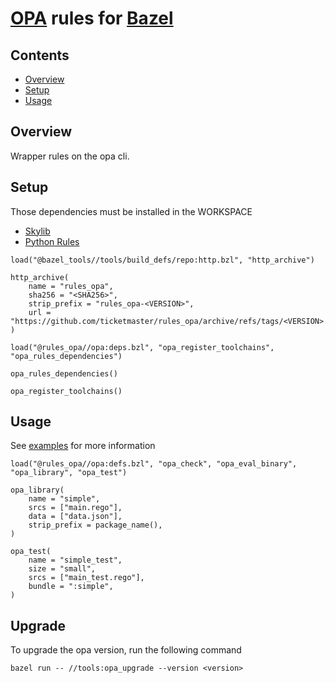 # [OPA](https://www.openpolicyagent.org/) rules for [Bazel](https://bazel.build/)

## Contents
* [Overview](#overview)
* [Setup](#setup)
* [Usage](#usage)

## Overview

Wrapper rules on the opa cli.

## Setup

Those dependencies must be installed in the WORKSPACE

* [Skylib](https://github.com/bazelbuild/bazel-skylib)
* [Python Rules](https://github.com/bazelbuild/rules_python)

```starlark
load("@bazel_tools//tools/build_defs/repo:http.bzl", "http_archive")

http_archive(
    name = "rules_opa",
    sha256 = "<SHA256>",
    strip_prefix = "rules_opa-<VERSION>",
    url = "https://github.com/ticketmaster/rules_opa/archive/refs/tags/<VERSION>.tar.gz",
)

load("@rules_opa//opa:deps.bzl", "opa_register_toolchains", "opa_rules_dependencies")

opa_rules_dependencies()

opa_register_toolchains()
```

## Usage

See [examples](examples) for more information

```starlark
load("@rules_opa//opa:defs.bzl", "opa_check", "opa_eval_binary", "opa_library", "opa_test")

opa_library(
    name = "simple",
    srcs = ["main.rego"],
    data = ["data.json"],
    strip_prefix = package_name(),
)

opa_test(
    name = "simple_test",
    size = "small",
    srcs = ["main_test.rego"],
    bundle = ":simple",
)
```

## Upgrade

To upgrade the opa version, run the following command

```shell
bazel run -- //tools:opa_upgrade --version <version>
```
